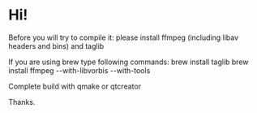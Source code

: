 Hi!
=============

Before you will try to compile it:
please install ffmpeg (including libav headers and bins) and taglib

If you are using brew type following commands:
brew install taglib
brew install ffmpeg --with-libvorbis --with-tools

Complete build with qmake or qtcreator

Thanks.
